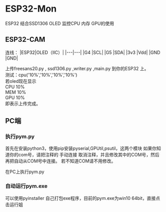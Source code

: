# ESP32-Mon
ESP32 结合SSD1306 OLED 监控CPU 内存 GPU的使用

## ESP32-CAM

连线：
|ESP32|OLED（IIC）|
|---|---|
|G4  |SCL|
|G5  |SDA|
|3v3 |Vdd|
|GND |GND|

上传freesans20.py , ssd1306.py ,writer.py ,main.py 到你的ESP32 上。  
测试：cpu('10%','10%','10%','10%')  
若oled现在显示  
CPU 10%  
MEM 10%  
GPU 10%  
即表示上传完成。



## PC端

### 执行pym.py  
首先在安装python3，使用pip安装pyserial,GPUtil,psutil，这两个模块 
如果你知道你的com号，请把注释的 手动连接 取消注释，并且修改其中的COM号，然后再把自动从COM号中连接。
若不知道COM请不用修改。

在PC上执行pym.py

### 自动运行pym.exe
可以使用pyinstaller 自己打包exe程序，目前的pym.exe为win10 64bit，直接点击运行姐
